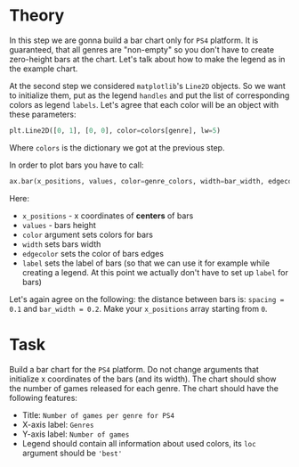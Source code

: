 # Theory
In this step we are gonna build a bar chart only for `PS4` platform. It is guaranteed, that all genres are "non-empty" so you don't have to create zero-height bars at the chart. Let's talk about how to make the legend as in the example chart.

At the second step we considered `matplotlib`'s `Line2D` objects. So we want to initialize them, put as the legend `handles` and put the list of corresponding colors as legend `labels`.
Let's agree that each color will be an object with these parameters:
```python
plt.Line2D([0, 1], [0, 0], color=colors[genre], lw=5)
```
Where `colors` is the dictionary we got at the previous step. 

In order to plot bars you have to call:
```python
ax.bar(x_positions, values, color=genre_colors, width=bar_width, edgecolor='white', label='label')
```
Here:
- `x_positions` - x coordinates of **centers** of bars
- `values` - bars height
- `color` argument sets colors for bars
- `width` sets bars width
- `edgecolor` sets the color of bars edges
- `label` sets the label of bars (so that we can use it for example while creating a legend. At this point we actually don't have to set up `label` for bars)

Let's again agree on the following: the distance between bars is: `spacing = 0.1` and `bar_width = 0.2`. Make your `x_positions` array starting from `0`.
# Task

Build a bar chart for the `PS4` platform. Do not change arguments that initialize x coordinates of the bars (and its width). The chart should show the number of games released for each genre. The chart should have the following features:

- Title: `Number of games per genre for PS4`
- X-axis label: `Genres`
- Y-axis label: `Number of games`
- Legend should contain all information about used colors, its `loc` argument should be `'best'`
